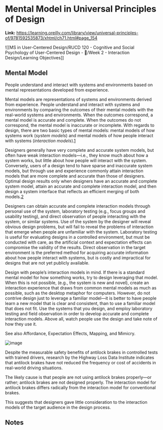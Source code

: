 # Mental Model in Universal Principles of Design
**Link:** https://learning.oreilly.com/library/view/universal-principles-of/9781592535873/xhtml/ch71.html#page_154

![[MS in User-Centered Design/RUCD 120 - Cognitive and Social Psychology of User-Centered Design - 💾/Week 2 - Interaction Design/Learning Objectives]]

## **Mental Model**

People understand and interact with systems and environments based on mental representations developed from experience.

Mental models are representations of systems and environments derived from experience. People understand and interact with systems and environments by comparing the outcomes of their mental models with the real-world systems and environments. When the outcomes correspond, a mental model is accurate and complete. When the outcomes do not correspond, the mental model is inaccurate or incomplete. With regards to design, there are two basic types of mental models: mental models of how systems work (_system models_) and mental models of how people interact with systems (_interaction models_).[1](https://learning.oreilly.com/library/view/universal-principles-of/9781592535873/xhtml/ch71_fn.html#footnote146)

Designers generally have very complete and accurate system models, but often have weak interaction models—i.e., they know much about how a system works, but little about how people will interact with the system. Conversely, users of a design tend to have sparse and inaccurate system models, but through use and experience commonly attain interaction models that are more complete and accurate than those of designers. Optimal design results only when designers have an accurate and complete system model, attain an accurate and complete interaction model, and then design a system interface that reflects an efficient merging of both models.[2](https://learning.oreilly.com/library/view/universal-principles-of/9781592535873/xhtml/ch71_fn.html#footnote147)

Designers can obtain accurate and complete interaction models through personal use of the system, laboratory testing (e.g., focus groups and usability testing), and direct observation of people interacting with the system, or similar systems. Use of the system by the designer will reveal obvious design problems, but will fail to reveal the problems of interaction that emerge when people are unfamiliar with the system. Laboratory testing is useful for evaluating designs in a controlled environment, but must be conducted with care, as the artificial context and expectation effects can compromise the validity of the results. Direct observation in the target environment is the preferred method for acquiring accurate information about how people interact with systems, but is costly and impractical for designs that are not yet publicly available.

Design with people’s interaction models in mind. If there is a standard mental model for how something works, try to design leveraging that model. When this is not possible, (e.g., the system is new and novel), create an interaction experience that draws from common mental models as much as possible, such as the desktop metaphor for computers. However, do not contrive design just to leverage a familiar model—it is better to have people learn a new model that is clear and consistent, than to use a familiar model that does not fit. Use the systems that you design, and employ laboratory testing and field observation in order to develop accurate and complete interaction models. Above all, watch people use the design and take note of how they use it.

See also Affordance, Expectation Effects, Mapping, and Mimicry.

![image](https://learning.oreilly.com/api/v2/epubs/urn:orm:book:9781592535873/files/images/f0155-01.jpg)

Despite the measurable safety benefits of antilock brakes in controlled tests with trained drivers, research by the Highway Loss Data Institute indicates that antilock brakes have not reduced the frequency or cost of accidents in real-world driving situations.

The likely cause is that people are not using antilock brakes properly—or rather; antilock brakes are not designed properly. The interaction model for antilock brakes differs radically from the interaction model for conventional brakes.

This suggests that designers gave little consideration to the interaction models of the target audience in the design process.

## Notes
